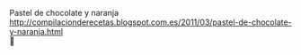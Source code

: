 Pastel de chocolate y naranja	http://compilacionderecetas.blogspot.com.es/2011/03/pastel-de-chocolate-y-naranja.html	
਍